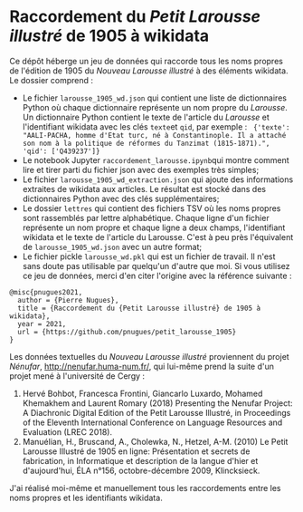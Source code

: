 # Raccordement du *Petit Larousse illustré* de 1905 à wikidata

Ce dépôt héberge un jeu de données qui raccorde tous les noms propres de l'édition de 1905 du *Nouveau Larousse illustré* à des éléments wikidata. Le dossier comprend :
* Le fichier `larousse_1905_wd.json` qui contient une liste de dictionnaires Python où chaque dictionnaire représente un nom propre du *Larousse*. Un dictionnaire Python contient le texte de l'article du *Larousse* et l'identifiant wikidata avec les clés `texte`et `qid`, par exemple : ``` {'texte': "AALI-PACHA, homme d'Etat turc, né à Constantinople. Il a attaché son nom à la politique de réformes du Tanzimat (1815-1871).",
  'qid': ['Q439237']}```
* Le notebook Jupyter `raccordement_larousse.ipynb`qui montre comment lire et tirer parti du fichier json avec des exemples très simples;
* Le fichier `larousse_1905_wd_extraction.json` qui ajoute des informations extraites de wikidata aux articles. Le résultat est stocké dans des dictionnaires Python avec des clés supplémentaires;
* Le dossier `lettres` qui contient des fichiers TSV où les noms propres sont rassemblés par lettre alphabétique. Chaque ligne d'un fichier représente un nom propre et chaque ligne a deux champs, l'identifiant wikidata et le texte de l'article du Larousse. C'est à peu près l'équivalent de `larousse_1905_wd.json` avec un autre format;
* Le fichier pickle `larousse_wd.pkl` qui est un fichier de travail. Il n'est sans doute pas utilisable par quelqu'un d'autre que moi.
Si vous utilisez ce jeu de données, merci d'en citer l'origine avec la référence suivante :

```
@misc{pnugues2021,
  author = {Pierre Nugues},
  title = {Raccordement du {Petit Larousse illustré} de 1905 à wikidata},
  year = 2021,
  url = {https://github.com/pnugues/petit_larousse_1905}
}
```

Les données textuelles du *Nouveau Larousse illustré* proviennent du projet *Nénufar*, http://nenufar.huma-num.fr/, qui lui-même prend la suite d'un projet mené à l'université de Cergy : 
1. Hervé Bohbot, Francesca Frontini, Giancarlo Luxardo, Mohamed Khemakhem and Laurent Romary (2018) Presenting the Nenufar Project: A Diachronic Digital Edition of the Petit Larousse Illustré, in Proceedings of the Eleventh International Conference on Language Resources and Evaluation (LREC 2018).
2. Manuélian, H., Bruscand, A., Cholewka, N., Hetzel, A-M. (2010) Le Petit Larousse Illustré de 1905 en ligne: Présentation et secrets de fabrication, in Informatique et description de la langue d'hier et d'aujourd'hui, ÉLA n°156, octobre-décembre 2009, Klincksieck.

J'ai réalisé moi-même et manuellement tous les raccordements entre les noms propres et les identifiants wikidata.
